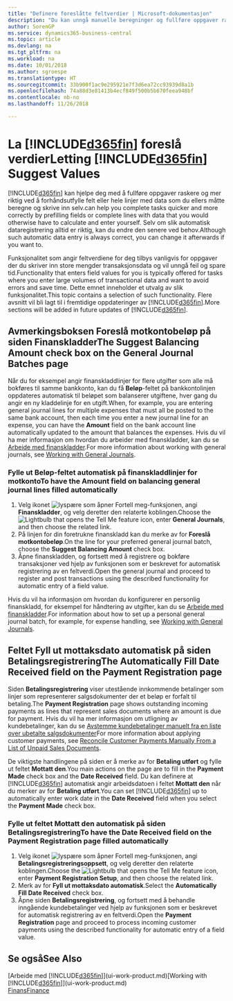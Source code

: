 ```yaml
---
title: "Definere foreslåtte feltverdier | Microsoft-dokumentasjon"
description: "Du kan unngå manuelle beregninger og fullføre oppgaver raskt og nøyaktig ved å konfigurere automatisk dataregistrering slik at Business Central fyller ut utvalgte felt."
author: SorenGP
ms.service: dynamics365-business-central
ms.topic: article
ms.devlang: na
ms.tgt_pltfrm: na
ms.workload: na
ms.date: 10/01/2018
ms.author: sgroespe
ms.translationtype: HT
ms.sourcegitcommit: 33b900f1ac9e295921e7f3d6ea72cc93939d8a1b
ms.openlocfilehash: 74a88d3e81413b4ecf849f500b5b670feea948bf
ms.contentlocale: nb-no
ms.lasthandoff: 11/26/2018

---
```

# <a name="letting-included365finincludesd365finmdmd-suggest-values"></a><span data-ttu-id="74b6f-103">La [!INCLUDE[d365fin](includes/d365fin_md.md)] foreslå verdier</span><span class="sxs-lookup"><span data-stu-id="74b6f-103">Letting [!INCLUDE[d365fin](includes/d365fin_md.md)] Suggest Values</span></span>
[!INCLUDE[d365fin](includes/d365fin_md.md)] <span data-ttu-id="74b6f-104">kan hjelpe deg med å fullføre oppgaver raskere og mer riktig ved å forhåndsutfylle felt eller hele linjer med data som du ellers måtte beregne og skrive inn selv.</span><span class="sxs-lookup"><span data-stu-id="74b6f-104">can help you complete tasks quicker and more correctly by prefilling fields or complete lines with data that you would otherwise have to calculate and enter yourself.</span></span> <span data-ttu-id="74b6f-105">Selv om slik automatisk dataregistrering alltid er riktig, kan du endre den senere ved behov.</span><span class="sxs-lookup"><span data-stu-id="74b6f-105">Although such automatic data entry is always correct, you can change it afterwards if you want to.</span></span>

<span data-ttu-id="74b6f-106">Funksjonalitet som angir feltverdiene for deg tilbys vanligvis for oppgaver der du skriver inn store mengder transaksjonsdata og vil unngå feil og spare tid.</span><span class="sxs-lookup"><span data-stu-id="74b6f-106">Functionality that enters field values for you is typically offered for tasks where you enter large volumes of transactional data and want to avoid errors and save time.</span></span> <span data-ttu-id="74b6f-107">Dette emnet inneholder et utvalg av slik funksjonalitet.</span><span class="sxs-lookup"><span data-stu-id="74b6f-107">This topic contains a selection of such functionality.</span></span> <span data-ttu-id="74b6f-108">Flere avsnitt vil bli lagt til i fremtidige oppdateringer av [!INCLUDE[d365fin](includes/d365fin_md.md)].</span><span class="sxs-lookup"><span data-stu-id="74b6f-108">More sections will be added in future updates of [!INCLUDE[d365fin](includes/d365fin_md.md)].</span></span>

## <a name="the-suggest-balancing-amount-check-box-on-the-general-journal-batches-page"></a><span data-ttu-id="74b6f-109">Avmerkingsboksen **Foreslå motkontobeløp** på siden **Finanskladder**</span><span class="sxs-lookup"><span data-stu-id="74b6f-109">The **Suggest Balancing Amount** check box on the **General Journal Batches** page</span></span>
<span data-ttu-id="74b6f-110">Når du for eksempel angir finanskladdlinjer for flere utgifter som alle må bokføres til samme bankkonto, kan du få **Beløp**-feltet på bankkontolinjen oppdateres automatisk til beløpet som balanserer utgiftene, hver gang du angir en ny kladdelinje for en utgift.</span><span class="sxs-lookup"><span data-stu-id="74b6f-110">When, for example, you are entering general journal lines for multiple expenses that must all be posted to the same bank account, then each time you enter a new journal line for an expense, you can have the **Amount** field on the bank account line automatically updated to the amount that balances the expenses.</span></span> <span data-ttu-id="74b6f-111">Hvis du vil ha mer informasjon om hvordan du arbeider med finanskladder, kan du se [Arbeide med finanskladder](ui-work-general-journals.md).</span><span class="sxs-lookup"><span data-stu-id="74b6f-111">For more information about working with general journals, see [Working with General Journals](ui-work-general-journals.md).</span></span>

### <a name="to-have-the-amount-field-on-balancing-general-journal-lines-filled-automatically"></a><span data-ttu-id="74b6f-112">Fylle ut **Beløp**-feltet automatisk på finanskladdlinjer for motkonto</span><span class="sxs-lookup"><span data-stu-id="74b6f-112">To have the **Amount** field on balancing general journal lines filled automatically</span></span>
1. <span data-ttu-id="74b6f-113">Velg ikonet ![lyspære som åpner Fortell meg-funksjonen](media/ui-search/search_small.png "Fortell hva du vil gjøre"), angi **Finanskladder**, og velg deretter den relaterte koblingen.</span><span class="sxs-lookup"><span data-stu-id="74b6f-113">Choose the ![Lightbulb that opens the Tell Me feature](media/ui-search/search_small.png "Tell me what you want to do") icon, enter **General Journals**, and then choose the related link.</span></span>
2. <span data-ttu-id="74b6f-114">På linjen for din foretrukne finanskladd kan du merke av for **Foreslå motkontobeløp**.</span><span class="sxs-lookup"><span data-stu-id="74b6f-114">On the line for your preferred general journal batch, choose the **Suggest Balancing Amount** check box.</span></span>
3. <span data-ttu-id="74b6f-115">Åpne finanskladden, og fortsett med å registrere og bokføre transaksjoner ved hjelp av funksjonen som er beskrevet for automatisk registrering av en feltverdi.</span><span class="sxs-lookup"><span data-stu-id="74b6f-115">Open the general journal and proceed to register and post transactions using the described functionality for automatic entry of a field value.</span></span>       

<span data-ttu-id="74b6f-116">Hvis du vil ha informasjon om hvordan du konfigurerer en personlig finanskladd, for eksempel for håndtering av utgifter, kan du se [Arbeide med finanskladder](ui-work-general-journals.md).</span><span class="sxs-lookup"><span data-stu-id="74b6f-116">For information about how to set up a personal general journal batch, for example, for expense handling, see [Working with General Journals](ui-work-general-journals.md).</span></span>

## <a name="the-automatically-fill-date-received-field-on-the-payment-registration-page"></a><span data-ttu-id="74b6f-117">Feltet **Fyll ut mottaksdato automatisk** på siden **Betalingsregistrering**</span><span class="sxs-lookup"><span data-stu-id="74b6f-117">The **Automatically Fill Date Received** field on the **Payment Registration** page</span></span>
<span data-ttu-id="74b6f-118">Siden **Betalingsregistrering** viser utestående innkommende betalinger som linjer som representerer salgsdokumenter der et beløp er forfalt til betaling.</span><span class="sxs-lookup"><span data-stu-id="74b6f-118">The **Payment Registration** page shows outstanding incoming payments as lines that represent sales documents where an amount is due for payment.</span></span> <span data-ttu-id="74b6f-119">Hvis du vil ha mer informasjon om utligning av kundebetalinger, kan du se [Avstemme kundebetalinger manuelt fra en liste over ubetalte salgsdokumenter](receivables-how-reconcile-customer-payments-list-unpaid-sales-documents.md)</span><span class="sxs-lookup"><span data-stu-id="74b6f-119">For more information about applying customer payments, see [Reconcile Customer Payments Manually From a List of Unpaid Sales Documents](receivables-how-reconcile-customer-payments-list-unpaid-sales-documents.md).</span></span>

<span data-ttu-id="74b6f-120">De viktigste handlingene på siden er å merke av for **Betaling utført** og fylle ut feltet **Mottatt den**.</span><span class="sxs-lookup"><span data-stu-id="74b6f-120">You main actions on the page are to fill in the **Payment Made** check box and the **Date Received** field.</span></span> <span data-ttu-id="74b6f-121">Du kan definere at [!INCLUDE[d365fin](includes/d365fin_md.md)] automatisk angir arbeidsdatoen i feltet **Mottatt den** når du merker av for **Betaling utført**.</span><span class="sxs-lookup"><span data-stu-id="74b6f-121">You can set [!INCLUDE[d365fin](includes/d365fin_md.md)] up to automatically enter work date in the **Date Received** field when you select the **Payment Made** check box.</span></span>

### <a name="to-have-the-date-received-field-on-the-payment-registration-page-filled-automatically"></a><span data-ttu-id="74b6f-122">Fylle ut feltet **Mottatt den** automatisk på siden **Betalingsregistrering**</span><span class="sxs-lookup"><span data-stu-id="74b6f-122">To have the **Date Received** field on the **Payment Registration** page filled automatically</span></span>
1. <span data-ttu-id="74b6f-123">Velg ikonet ![lyspære som åpner Fortell meg-funksjonen](media/ui-search/search_small.png "Fortell hva du vil gjøre"), angi **Betalingsregistreringsoppsett**, og velg deretter den relaterte koblingen.</span><span class="sxs-lookup"><span data-stu-id="74b6f-123">Choose the ![Lightbulb that opens the Tell Me feature](media/ui-search/search_small.png "Tell me what you want to do") icon, enter **Payment Registration Setup**, and then choose the related link.</span></span>
2. <span data-ttu-id="74b6f-124">Merk av for **Fyll ut mottaksdato automatisk**.</span><span class="sxs-lookup"><span data-stu-id="74b6f-124">Select the **Automatically Fill Date Received** check box.</span></span>
3. <span data-ttu-id="74b6f-125">Åpne siden **Betalingsregistrering**, og fortsett med å behandle inngående kundebetalinger ved hjelp av funksjonen som er beskrevet for automatisk registrering av en feltverdi.</span><span class="sxs-lookup"><span data-stu-id="74b6f-125">Open the **Payment Registration** page and proceed to process incoming customer payments using the described functionality for automatic entry of a field value.</span></span>

## <a name="see-also"></a><span data-ttu-id="74b6f-126">Se også</span><span class="sxs-lookup"><span data-stu-id="74b6f-126">See Also</span></span>
<span data-ttu-id="74b6f-127">[Arbeide med [!INCLUDE[d365fin](includes/d365fin_md.md)]](ui-work-product.md)</span><span class="sxs-lookup"><span data-stu-id="74b6f-127">[Working with [!INCLUDE[d365fin](includes/d365fin_md.md)]](ui-work-product.md)</span></span>  
[<span data-ttu-id="74b6f-128">Finans</span><span class="sxs-lookup"><span data-stu-id="74b6f-128">Finance</span></span>](finance.md)

